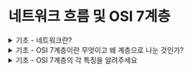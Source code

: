 # 네트워크 흐름 및 OSI 7계층

<details>
<summary>기초 - 네트워크란?</summary>  

- Net + Work 의 합성어로써 컴퓨터들이 통신 기술을 이용하여 그물망처럼 연결된 형태를 의미합니다.
- 두 대 이상의 컴퓨터들을 연결하고 서로 통신할 수 있는 것
</details>

<details>
<summary>기초 - OSI 7계층이란 무엇이고 왜 계층으로 나눈 것인가?</summary>  

- 네트워크 통신의 흐름을 계층 별로 나누어서 표현한 것이 OSI 7계층
- 전체적인 흐름을 계층별로 나눔으로써 한 눈에 알아보기 쉽고 이해하기 쉽기 때문
- 특정 부분에 이상이 생길때 해당하는 계층만 고치면 됨.(유지 보수의 편리성)
</details>

<details>
<summary>기초 - OSI 7계층의 각 특징을 알려주세요</summary>  

- 응용계층 - 사용자와 직접 상호작용하는 부분(유저 인터페이스를 제공하는 계층)
- 표현계층 - 데이터의 의미를 해석하는 부분(jpeg는 사진이다 등)
- 세션계층 - 흐름을 만들고 없애는 기능을 하는 부분(TCP 소켓 생성/해제 하는 기능)
- 전송계층 - 양 끝단에서 데이터를 받고 검사함. 검사관의 역할
- 네트워크계층 - 데이터를 전달하는 역할을 맡음. 항해사의 역할
- 데이터링크계층 - 물리계층을 이용해 데이터를 보내는 역할. 노를 젓는 역할
- 물리계층 - 물리적인 것을 뜻하는 계층 전선 등. 길 그 자체
</details>